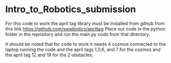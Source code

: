 # Intro_to_Robotics_submission

For this code to work the april tag library must be installed from github from this link https://github.com/swatbotics/apriltag
Place our code in the python folder in the repository and run the main.py code from that directory. 

It should be noted that for code to work it needs 4 cozmos connected to the laptop running the code and the april tags 1,0,6, and 7 for the cozmos and the april tag 12 and 19 for the 2 obstacles.
